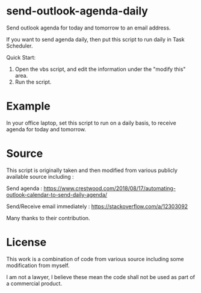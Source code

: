 # send-outlook-agenda-daily
Send outlook agenda for today and tomorrow to an email address.

If you want to send agenda daily, then put this script to run daily in Task Scheduler.

Quick Start:
1. Open the vbs script, and edit the information under the "modify this" area.
2. Run the script.

# Example

In your office laptop, set this script to run on a daily basis, to receive agenda for today and tomorrow.

# Source
This script is originally taken and then modified from various publicly available source including :

Send agenda :
https://www.crestwood.com/2018/08/17/automating-outlook-calendar-to-send-daily-agenda/

Send/Receive email immediately :
https://stackoverflow.com/a/12303092

Many thanks to their contribution.

# License

This work is a combination of code from various source including some modification from myself.

I am not a lawyer, I believe these mean the code shall not be used as part of a commercial product.
